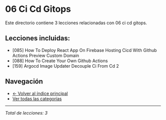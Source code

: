# 06 Ci Cd Gitops

Este directorio contiene 3 lecciones relacionadas con 06 ci cd gitops.

## Lecciones incluidas:

- [085] How To Deploy React App On Firebase Hosting Cicd With Github Actions Preview Custom Domain
- [088] How To Create Your Own Github Actions
- [159] Argocd Image Updater Decouple Ci From Cd 2

## Navegación

- [← Volver al índice principal](../README.md)
- [Ver todas las categorías](../)

---
*Total de lecciones: 3*
